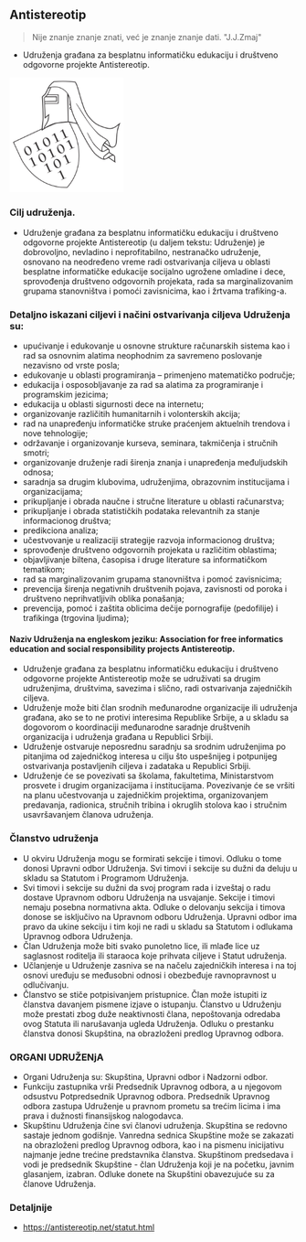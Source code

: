 ## Antistereotip 

> Nije znanje znanje znati, već je znanje znanje dati. "J.J.Zmaj"

- Udruženja građana za besplatnu informatičku edukaciju i društveno odgovorne projekte Antistereotip.

<p>
  <img src="https://github.com/antistereotip/antistereotip.github.io/blob/master/data/pics/antistereotiplogo.png" width="200"/>
</p>

### Cilj udruženja.

- Udruženje građana za besplatnu informatičku edukaciju i društveno odgovorne projekte Antistereotip (u daljem tekstu: Udruženje) je dobrovoljno, nevladino i neprofitabilno, nestranačko udruženje, osnovano na neodređeno vreme radi ostvarivanja ciljeva u oblasti besplatne informatičke edukacije socijalno ugrožene omladine i dece, sprovođenja društveno odgovornih projekata, rada sa marginalizovanim grupama stanovništva i pomoći zavisnicima, kao i žrtvama trafiking-a.

### Detaljno iskazani ciljevi i načini ostvarivanja ciljeva Udruženja su:

- upućivanje i edukovanje u osnovne strukture računarskih sistema kao i rad sa osnovnim alatima neophodnim za savremeno poslovanje nezavisno od vrste posla;
- edukovanje u oblasti programiranja – primenjeno matematičko područje;
- edukacija i osposobljavanje za rad sa alatima za programiranje i programskim jezicima;
- edukacija u oblasti sigurnosti dece na internetu;
- organizovanje različitih humanitarnih i volonterskih akcija;
- rad na unapređenju informatičke struke praćenjem aktuelnih trendova i nove tehnologije;
- održavanje i organizovanje kurseva, seminara, takmičenja i stručnih smotri;
- organizovanje druženje radi širenja znanja i unapređenja međuljudskih odnosa;
- saradnja sa drugim klubovima, udruženjima, obrazovnim institucijama i organizacijama;
- prikupljanje i obrada naučne i stručne literature u oblasti računarstva;
- prikupljanje i obrada statističkih podataka relevantnih za stanje informacionog društva;
- predikciona analiza;
- učestvovanje u realizaciji strategije razvoja informacionog društva;
- sprovođenje društveno odgovornih projekata u različitim oblastima;
- objavljivanje biltena, časopisa i druge literature sa informatičkom tematikom;
- rad sa marginalizovanim grupama stanovništva i pomoć zavisnicima;
- prevencija širenja negativnih društvenih pojava, zavisnosti od poroka i društveno neprihvatljivih oblika ponašanja;
- prevencija, pomoć i zaštita oblicima dečije pornografije (pedofilije) i trafikinga (trgovina ljudima);

#### Naziv Udruženja na engleskom jeziku: Association for free informatics education and social responsibility projects Antistereotip.

- Udruženje građana za besplatnu informatičku edukaciju i društveno odgovorne projekte Antistereotip može se udruživati sa drugim udruženjima, društvima, savezima i slično, radi ostvarivanja zajedničkih ciljeva.
- Udruženje može biti član srodnih međunarodne organizacije ili udruženja građana, ako se to ne protivi interesima Republike Srbije, a u skladu sa dogovorom o koordinaciji međunarodne saradnje društvenih organizacija i udruženja građana u Republici Srbiji.
- Udruženje ostvaruje neposrednu saradnju sa srodnim udruženjima po pitanjima od zajedničkog interesa u cilju što uspešnijeg i potpunijeg ostvarivanja postavljenih ciljeva i zadataka u Republici Srbiji.
- Udruženje će se povezivati sa školama, fakultetima, Ministarstvom prosvete i drugim organizacijama i institucijama. Povezivanje će se vršiti na planu učestvovanja u zajedničkim projektima, organizovanjem predavanja, radionica, stručnih tribina i okruglih stolova kao i stručnim usavršavanjem članova udruženja.

### Članstvo udruženja

- U okviru Udruženja mogu se formirati sekcije i timovi. Odluku o tome donosi Upravni odbor Udruženja. Svi timovi i sekcije su dužni da deluju u skladu sa Statutom i Programom Udruženja.
- Svi timovi i sekcije su dužni da svoj program rada i izveštaj o radu dostave Upravnom odboru Udruženja na usvajanje. Sekcije i timovi nemaju posebna normativna akta. Odluke o delovanju sekcija i timova donose se isključivo na Upravnom odboru Udruženja. Upravni odbor ima pravo da ukine sekciju i tim koji ne radi u skladu sa Statutom i odlukama Upravnog odbora Udruženja.
- Član Udruženja može biti svako punoletno lice, ili mlađe lice uz saglasnost roditelja ili staraoca koje prihvata ciljeve i Statut udruženja.
- Učlanjenje u Udruženje zasniva se na načelu zajedničkih interesa i na toj osnovi uređuju se međusobni odnosi i obezbeđuje ravnopravnost u odlučivanju.
- Članstvo se stiče potpisivanjem pristupnice. Član može istupiti iz članstva davanjem pismene izjave o istupanju. Članstvo u Udruženju može prestati zbog duže neaktivnosti člana, nepoštovanja odredaba ovog Statuta ili narušavanja ugleda Udruženja. Odluku o prestanku članstva donosi Skupština, na obrazloženi predlog Upravnog odbora.

### ORGANI UDRUŽENjA

- Organi Udruženja su: Skupština, Upravni odbor i Nadzorni odbor.
- Funkciju zastupnika vrši Predsednik Upravnog odbora, a u njegovom odsustvu Potpredsednik Upravnog odbora. Predsednik Upravnog odbora zastupa Udruženje u pravnom prometu sa trećim licima i ima prava i dužnosti finansijskog nalogodavca.
- Skupštinu Udruženja čine svi članovi udruženja. Skupština se redovno sastaje jednom godišnje. Vanredna sednica Skupštine može se zakazati na obrazloženi predlog Upravnog odbora, kao i na pismenu inicijativu najmanje jedne trećine predstavnika članstva. Skupštinom predsedava i vodi je predsednik Skupštine - član Udruženja koji je na početku, javnim glasanjem, izabran. Odluke donete na Skupštini obavezujuće su za članove Udruženja.

### Detaljnije

- https://antistereotip.net/statut.html



